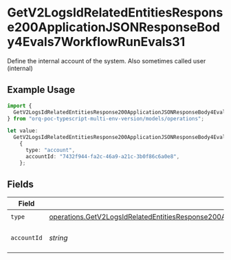# GetV2LogsIdRelatedEntitiesResponse200ApplicationJSONResponseBody4Evals7WorkflowRunEvals31

Define the internal account of the system. Also sometimes called user (internal)

## Example Usage

```typescript
import {
  GetV2LogsIdRelatedEntitiesResponse200ApplicationJSONResponseBody4Evals7WorkflowRunEvals31,
} from "orq-poc-typescript-multi-env-version/models/operations";

let value:
  GetV2LogsIdRelatedEntitiesResponse200ApplicationJSONResponseBody4Evals7WorkflowRunEvals31 =
    {
      type: "account",
      accountId: "7432f944-fa2c-46a9-a21c-3b0f86c6a0e8",
    };
```

## Fields

| Field                                                                                                                                                                                                                              | Type                                                                                                                                                                                                                               | Required                                                                                                                                                                                                                           | Description                                                                                                                                                                                                                        |
| ---------------------------------------------------------------------------------------------------------------------------------------------------------------------------------------------------------------------------------- | ---------------------------------------------------------------------------------------------------------------------------------------------------------------------------------------------------------------------------------- | ---------------------------------------------------------------------------------------------------------------------------------------------------------------------------------------------------------------------------------- | ---------------------------------------------------------------------------------------------------------------------------------------------------------------------------------------------------------------------------------- |
| `type`                                                                                                                                                                                                                             | [operations.GetV2LogsIdRelatedEntitiesResponse200ApplicationJSONResponseBody4Evals7WorkflowRunEvals3Type](../../models/operations/getv2logsidrelatedentitiesresponse200applicationjsonresponsebody4evals7workflowrunevals3type.md) | :heavy_check_mark:                                                                                                                                                                                                                 | N/A                                                                                                                                                                                                                                |
| `accountId`                                                                                                                                                                                                                        | *string*                                                                                                                                                                                                                           | :heavy_check_mark:                                                                                                                                                                                                                 | The id of the resource                                                                                                                                                                                                             |
